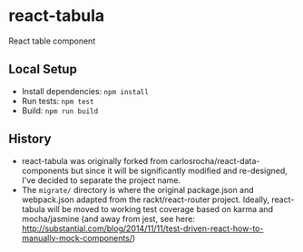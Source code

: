 # react-tabula

React table component

## Local Setup
- Install dependencies: `npm install`
- Run tests: `npm test`
- Build: `npm run build`

## History
- react-tabula was originally forked from carlosrocha/react-data-components
  but since it will be significantly modified and re-designed, I've decided
  to separate the project name.
- The `migrate/` directory is where the original package.json and webpack.json
  adapted from the rackt/react-router project. Ideally, react-tabula will be
  moved to working test coverage based on karma and mocha/jasmine (and away
  from jest,
  see here: http://substantial.com/blog/2014/11/11/test-driven-react-how-to-manually-mock-components/)
